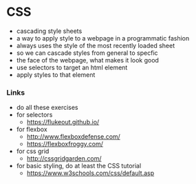 # CSS
- cascading style sheets
- a way to apply style to a webpage in a programmatic fashion
- always uses the style of the most recently loaded sheet
- so we can cascade styles from general to specfic
- the face of the webpage, what makes it look good
- use selectors to target an html element
- apply styles to that element

### Links
- do all these exercises
- for selectors
    - https://flukeout.github.io/
- for flexbox
    - http://www.flexboxdefense.com/
    - https://flexboxfroggy.com/
- for css grid
    - http://cssgridgarden.com/
- for basic styling, do at least the CSS tutorial
    - https://www.w3schools.com/css/default.asp